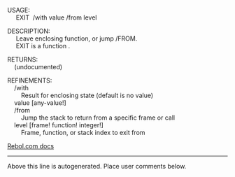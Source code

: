 USAGE:  
&nbsp;&nbsp;&nbsp;&nbsp;&nbsp;EXIT&nbsp;&nbsp;/with&nbsp;value&nbsp;/from&nbsp;level  
  
DESCRIPTION:  
&nbsp;&nbsp;&nbsp;&nbsp;&nbsp;Leave&nbsp;enclosing&nbsp;function,&nbsp;or&nbsp;jump&nbsp;/FROM.  
&nbsp;&nbsp;&nbsp;&nbsp;&nbsp;EXIT&nbsp;is&nbsp;a&nbsp;function&nbsp;.  
  
RETURNS:  
&nbsp;&nbsp;&nbsp;&nbsp;(undocumented)  
  
REFINEMENTS:  
&nbsp;&nbsp;&nbsp;&nbsp;/with  
&nbsp;&nbsp;&nbsp;&nbsp;&nbsp;&nbsp;&nbsp;&nbsp;Result&nbsp;for&nbsp;enclosing&nbsp;state&nbsp;(default&nbsp;is&nbsp;no&nbsp;value)  
&nbsp;&nbsp;&nbsp;&nbsp;value&nbsp;[any-value!]  
&nbsp;&nbsp;&nbsp;&nbsp;/from  
&nbsp;&nbsp;&nbsp;&nbsp;&nbsp;&nbsp;&nbsp;&nbsp;Jump&nbsp;the&nbsp;stack&nbsp;to&nbsp;return&nbsp;from&nbsp;a&nbsp;specific&nbsp;frame&nbsp;or&nbsp;call  
&nbsp;&nbsp;&nbsp;&nbsp;level&nbsp;[frame!&nbsp;function!&nbsp;integer!]  
&nbsp;&nbsp;&nbsp;&nbsp;&nbsp;&nbsp;&nbsp;&nbsp;Frame,&nbsp;function,&nbsp;or&nbsp;stack&nbsp;index&nbsp;to&nbsp;exit&nbsp;from  

[Rebol.com docs](http://www.rebol.com/r3/docs/functions/exit.html)
___
Above this line is autogenerated. Place user comments below.